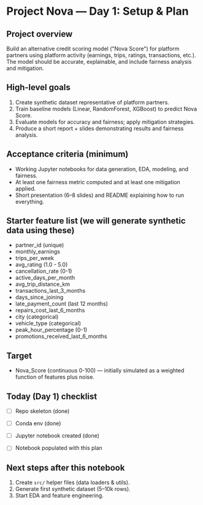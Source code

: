 # Project Nova — Day 1: Setup & Plan

## Project overview
Build an alternative credit scoring model ("Nova Score") for platform partners using platform activity (earnings, trips, ratings, transactions, etc.). The model should be accurate, explainable, and include fairness analysis and mitigation.

## High-level goals
1. Create synthetic dataset representative of platform partners.
2. Train baseline models (Linear, RandomForest, XGBoost) to predict Nova Score.
3. Evaluate models for accuracy and fairness; apply mitigation strategies.
4. Produce a short report + slides demonstrating results and fairness analysis.

## Acceptance criteria (minimum)
- Working Jupyter notebooks for data generation, EDA, modeling, and fairness.
- At least one fairness metric computed and at least one mitigation applied.
- Short presentation (6–8 slides) and README explaining how to run everything.

## Starter feature list (we will generate synthetic data using these)
- partner_id (unique)
- monthly_earnings
- trips_per_week
- avg_rating (1.0 - 5.0)
- cancellation_rate (0-1)
- active_days_per_month
- avg_trip_distance_km
- transactions_last_3_months
- days_since_joining
- late_payment_count (last 12 months)
- repairs_cost_last_6_months
- city (categorical)
- vehicle_type (categorical)
- peak_hour_percentage (0-1)
- promotions_received_last_6_months

## Target
- Nova_Score (continuous 0-100) — initially simulated as a weighted function of features plus noise.

## Today (Day 1) checklist
- [ ] Repo skeleton (done)
- [ ] Conda env (done)
- [ ] Jupyter notebook created (done)
- [ ] Notebook populated with this plan 


## Next steps after this notebook
1. Create `src/` helper files (data loaders & utils).
2. Generate first synthetic dataset (5–10k rows).
3. Start EDA and feature engineering.
